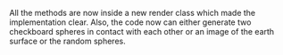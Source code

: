 All the methods are now inside a new render class which made the implementation clear. 
Also, the code now can either generate two checkboard spheres in contact with each other or an image of the earth surface or the random spheres.
